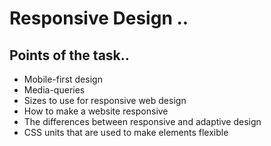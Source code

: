 # Responsive Design ..

## Points of the task..
* Mobile-first design
* Media-queries
* Sizes to use for responsive web design
* How to make a website responsive
* The differences between responsive and adaptive design
* CSS units that are used to make elements flexible